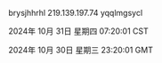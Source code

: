 brysjhhrhl 219.139.197.74 yqqlmgsycl

2024年 10月 31日 星期四 07:20:01 CST

2024年 10月 30日 星期三 23:20:01 GMT
